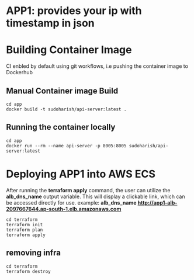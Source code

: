 APP1: provides your ip with timestamp in json
=============================================

Building Container Image
========================

CI enbled by default using git workflows, i.e pushing the container image to Dockerhub


Manual Container image Build
----------------------------

```
cd app
docker build -t sudoharish/api-server:latest .
```

Running the container locally
----------------------------

```
cd app
docker run --rm --name api-server -p 8005:8005 sudoharish/api-server:latest
```

Deploying APP1 into AWS ECS
===========================

After running the **terraform apply** command, the user can utilize the **alb_dns_name** output variable. This will display a clickable link, which can be accessed directly for use.
example: **alb_dns_name http://app1-alb-2097667644.ap-south-1.elb.amazonaws.com**
```
cd terraform
terraform init
terraform plan
terraform apply
```

removing infra
--------------
```
cd terraform
terraform destroy
```
